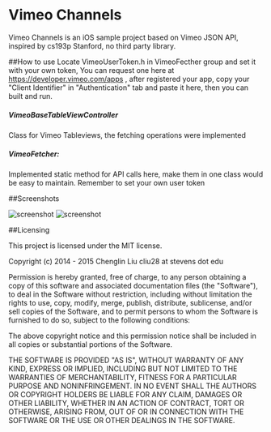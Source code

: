 
# Vimeo Channels

Vimeo Channels is an iOS sample project based on Vimeo JSON API, inspired by cs193p Stanford, no third party library.

##How to use
Locate VimeoUserToken.h in VimeoFecther group and set it with your own token, 
You can request one here at https://developer.vimeo.com/apps , after registered your app, copy your "Client Identifier" in "Authentication" tab and paste it here, then you can built and run.


##### VimeoBaseTableViewController

Class for Vimeo Tableviews, the fetching operations were implemented

#####  VimeoFetcher: 

Implemented static method for API calls here, make them in one class would be easy to maintain. Remember to set your own user token

##Screenshots

![screenshot](https://raw.github.com/l800891/VimeoChannels//master/Screenshots/1.png)
![screenshot](https://raw.github.com/l800891/VimeoChannels//master/Screenshots/2.png)

##Licensing

This project is licensed under the MIT license.

Copyright (c) 2014 - 2015 Chenglin Liu    cliu28 at stevens dot edu

Permission is hereby granted, free of charge, to any person obtaining a copy
of this software and associated documentation files (the "Software"), to deal
in the Software without restriction, including without limitation the rights
to use, copy, modify, merge, publish, distribute, sublicense, and/or sell
copies of the Software, and to permit persons to whom the Software is
furnished to do so, subject to the following conditions:

The above copyright notice and this permission notice shall be included in
all copies or substantial portions of the Software.

THE SOFTWARE IS PROVIDED "AS IS", WITHOUT WARRANTY OF ANY KIND, EXPRESS OR
IMPLIED, INCLUDING BUT NOT LIMITED TO THE WARRANTIES OF MERCHANTABILITY,
FITNESS FOR A PARTICULAR PURPOSE AND NONINFRINGEMENT. IN NO EVENT SHALL THE
AUTHORS OR COPYRIGHT HOLDERS BE LIABLE FOR ANY CLAIM, DAMAGES OR OTHER
LIABILITY, WHETHER IN AN ACTION OF CONTRACT, TORT OR OTHERWISE, ARISING FROM,
OUT OF OR IN CONNECTION WITH THE SOFTWARE OR THE USE OR OTHER DEALINGS IN
THE SOFTWARE.

